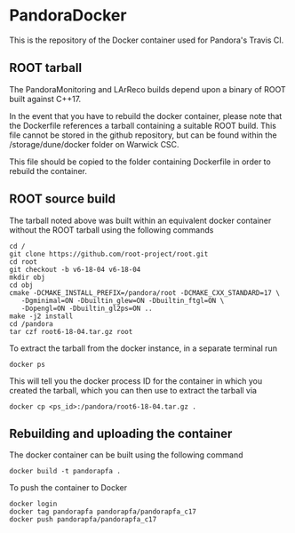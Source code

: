 # PandoraDocker

This is the repository of the Docker container used for Pandora's Travis CI.

## ROOT tarball

The PandoraMonitoring and LArReco builds depend upon a binary of ROOT built against C++17.

In the event that you have to rebuild the docker container, please note that the Dockerfile
references a tarball containing a suitable ROOT build. This file cannot be stored in the github
repository, but can be found within the /storage/dune/docker folder on Warwick CSC.

This file should be copied to the folder containing Dockerfile in order to rebuild the container.

## ROOT source build

The tarball noted above was built within an equivalent docker container without the ROOT tarball
using the following commands
```
cd /
git clone https://github.com/root-project/root.git
cd root
git checkout -b v6-18-04 v6-18-04
mkdir obj
cd obj
cmake -DCMAKE_INSTALL_PREFIX=/pandora/root -DCMAKE_CXX_STANDARD=17 \
   -Dgminimal=ON -Dbuiltin_glew=ON -Dbuiltin_ftgl=ON \
   -Dopengl=ON -Dbuiltin_gl2ps=ON ..
make -j2 install
cd /pandora
tar czf root6-18-04.tar.gz root
```

To extract the tarball from the docker instance, in a separate terminal run
```
docker ps
```

This will tell you the docker process ID for the container in which you created the tarball,
which you can then use to extract the tarball via
```
docker cp <ps_id>:/pandora/root6-18-04.tar.gz .
```

## Rebuilding and uploading the container
The docker container can be built using the following command
```
docker build -t pandorapfa .
```

To push the container to Docker

```
docker login
docker tag pandorapfa pandorapfa/pandorapfa_c17
docker push pandorapfa/pandorapfa_c17
```
